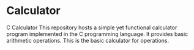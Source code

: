 # Calculator
C Calculator  This repository hosts a simple yet functional calculator program implemented in the C programming language. It provides basic arithmetic operations.
This is the basic calculator for operations.
